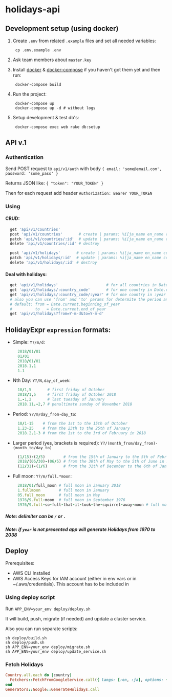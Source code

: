 # holidays-api

## Development setup (using docker)

1. Create `.env` from related `.example` files and set all needed variables:

        cp .env.example .env

2. Ask team members about `master.key`

3. Install [docker](https://docs.docker.com/engine/installation/) & [docker-compose](https://docs.docker.com/compose/install/) if you haven't got them yet and then run:

        docker-compose build

4. Run the project:

        docker-compose up
        docker-compose up -d # without logs

5. Setup development & test db's:

        docker-compose exec web rake db:setup

## API v.1
### Authentication
  Send POST request to `api/v1/auth` with body `{ email: 'some@email.com', password: 'some_pass' }`
  
  Returns JSON like: `{ "token": "YOUR_TOKEN" }`
  
  Then for each request add header `Authorization: Bearer YOUR_TOKEN`
### Using
#### CRUD:
```ruby
  get 'api/v1/countries'
  post 'api/v1/countries'       # create | params: %i[ja_name en_name country_code]
  patch 'api/v1/countries/:id'  # update | params: %i[ja_name en_name country_code]
  delete 'api/v1/countries/:id' # destroy

  post 'api/v1/holidays'       # create | params: %i[ja_name en_name country_code expression calendar_type holiday_type]
  patch 'api/v1/holidays/:id'  # update | params: %i[ja_name en_name country_code expression calendar_type holiday_type]
  delete 'api/v1/holidays/:id' # destroy
```
#### Deal with holidays:
```ruby
  get 'api/v1/holidays'                     # for all countries in Date.current.all_year
  get 'api/v1/holidays/:country_code'       # for one country in Date.current.all_year
  get 'api/v1/holidays/:country_code/:year' # for one country in :year
  # also you can use 'from' and 'to' params for determite the period and it can be used with :country_code
  # default: from = Date.current.beginning_of_year
  #          to   = Date.current.end_of_year
  get 'api/v1/holidays?from=Y-m-d&to=Y-m-d'
```

## HolidayExpr `expression` formats:
  - Simple: `Y?/m/d`:
    ```ruby
      2018/01/01
      01/01
      2018/01/01
      2018.1.1
      1.1
    ```
  - Nth Day: `Y?/N,day_of_week`:
    ```ruby
      10/1,5       # first friday of October
      2018/1,5     # first friday of October 2018
      1.-1,2       # last tuesday of January
      2018.11.-2,7 # penultimate sunday of November 2018
    ```
  - Period: `Y?/m/day_from-day_to`:
    ```ruby
      10/1-15    # from the 1st to the 15th of October
      1.23-25    # from the 23th to the 25th of January
      2018.2.1-3 # from the 1st to the 3rd of February in 2018
    ```
  - Larger period (yes, brackets is required): `Y?/(month_from/day_from)-(month_to/day_to)`
    ```ruby
      (1/15)-(2/5)        # from the 15th of January to the 5th of February
      2018/(05/30)-(06/5) # from the 30th of May to the 5th of June in 2018
      (12/31)-(1/6)       # from the 31th of December to the 6th of January (New Year (^-^))
    ```
  - Full moon: `Y?/m/full.*moon`:
    ```ruby
      2018/01/full_moon # full moon in January 2018
      1.fullmoon        # full moon in January
      05.full_moon      # full moon in May
      1976/9.full-moon  # full moon in September 1976
      1976/9.full-so-full-that-it-took-the-squirrel-away-moon # full moon in September 1976 too
    ```

##### Note: delimiter can be `/` or `.`
##### Note: if `year` is not presented app will generate Holidays from 1970 to 2038

## Deploy
Prerequisites: 
* AWS CLI Installed
* AWS Access Keys for IAM account (either in env vars or in ~/.aws/credentials). This account has to be included in 

### Using deploy script

Run `APP_ENV=your_env deploy/deploy.sh`

It will build, push, migrate (if needed) and update a cluster service.

Also you can run separate scripts:
```
sh deploy/build.sh
sh deploy/push.sh
sh APP_ENV=your_env deploy/migrate.sh
sh APP_ENV=your_env deploy/update_service.sh
```

### Fetch Holidays
```ruby
Country.all.each do |country|
  Fetchers::FetchFromGoogleService.call({ langs: [:en, :ja], options: { country: country }, start_date: '2026-01-01'.to_date})
end
Generators::Google::GenerateHolidays.call
```

